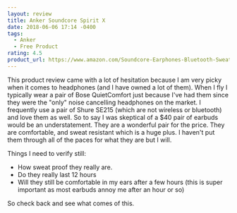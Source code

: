 ```yaml
---
layout: review
title: Anker Soundcore Spirit X
date: 2018-06-06 17:14 -0400
tags:
  - Anker
  - Free Product
rating: 4.5
product_url: https://www.amazon.com/Soundcore-Earphones-Bluetooth-SweatGuard-Technology/dp/B07B9R67WR
---
```


This product review came with a lot of hesitation because I am very picky when it
comes to headphones (and I have owned a lot of them).  When I fly I typically
wear a pair of Bose QuietComfort just because I've had them since they were the
"only" noise cancelling headphones on the market.  I frequently use a pair of
Shure SE215 (which are not wireless or bluetooth) and love them as well.  So to
say I was skeptical of a $40 pair of earbuds would be an understatement. They
are a wonderful pair for the price.  They are comfortable, and sweat resistant which
is a huge plus.  I haven't put them through all of the paces for what they are
but I will.

Things I need to verify still:
* How sweat proof they really are.
* Do they really last 12 hours
* Will they still be comfortable in my ears after a few hours (this is super
  important as most earbuds annoy me after an hour or so)

So check back and see what comes of this.
